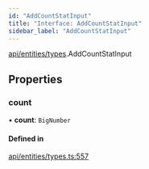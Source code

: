 ```yaml
---
id: "AddCountStatInput"
title: "Interface: AddCountStatInput"
sidebar_label: "AddCountStatInput"
---
```


[api/entities/types](../../../../../modules/API/Entities/Types/Types.md).AddCountStatInput

## Properties

### count

• **count**: `BigNumber`

#### Defined in

[api/entities/types.ts:557](https://github.com/PolymeshAssociation/polymesh-sdk/blob/0dbd0ebd0/src/api/entities/types.ts#L557)
